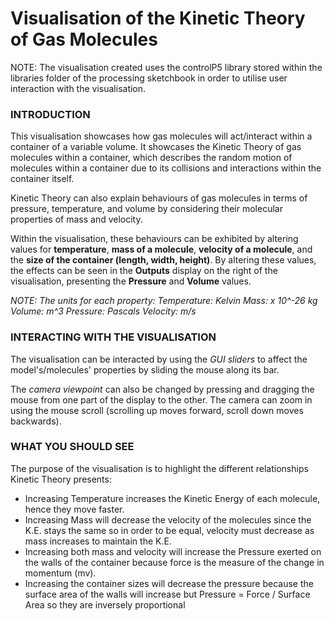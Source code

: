 # Visualisation of the Kinetic Theory of Gas Molecules #

NOTE: The visualisation created uses the controlP5 library stored within the libraries folder of the processing sketchbook in order
to utilise user interaction with the visualisation.

### **INTRODUCTION** ### 
This visualisation showcases how gas molecules will act/interact within a container of a variable volume. It showcases the Kinetic
Theory of gas molecules within a container, which describes the random motion of molecules within a container due to its collisions and interactions within
the container itself.

Kinetic Theory can also explain behaviours of gas molecules in terms of pressure, temperature, and volume by considering their molecular properties of 
mass and velocity.

Within the visualisation, these behaviours can be exhibited by altering values for **temperature**, **mass of a molecule**, **velocity of a molecule**, and the **size of the container
(length, width, height)**.
By altering these values, the effects can be seen in the **Outputs** display on the right of the visualisation, presenting the **Pressure** and **Volume** values.

*NOTE: The units for each property:
Temperature: Kelvin
Mass: x 10^-26 kg
Volume: m^3
Pressure: Pascals
Velocity: m/s*

### **INTERACTING WITH THE VISUALISATION** ###
The visualisation can be interacted by using the *GUI sliders* to affect the model's/molecules' properties by sliding the mouse along its bar.

The *camera viewpoint* can also be changed by pressing and dragging the mouse from one part of the display to the other. The camera can zoom in using the mouse scroll
(scrolling up moves forward, scroll down moves backwards).

### **WHAT YOU SHOULD SEE** ###
The purpose of the visualisation is to highlight the different relationships Kinetic Theory presents:
* Increasing Temperature increases the Kinetic Energy of each molecule, hence they move faster.
* Increasing Mass will decrease the velocity of the molecules since the K.E. stays the same so in order to be equal, velocity must decrease as mass increases to maintain the K.E.
* Increasing both mass and velocity will increase the Pressure exerted on the walls of the container because force is the measure of the change in momentum (mv).
* Increasing the container sizes will decrease the pressure because the surface area of the walls will increase but Pressure = Force / Surface Area so they are inversely proportional

